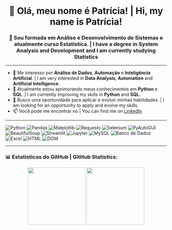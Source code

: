 <h1 align="center">👋 Olá, meu nome é Patrícia! | Hi, my name is Patrícia!</h1>

<h3 align="center">💙 Sou formada em Análise e Desenvolvimento de Sistemas e atualmente curso Estatística. | I have a degree in System Analysis and Development and I am currently studying Statistics </h3>

---

- 👀 Me interesso por **Análise de Dados**, **Automação** e **Inteligência Artificial**. | I am very interested in **Data Analysis**, **Automation** and **Artificial Intelligence**.
- 🌱 Atualmente estou aprimorando meus conhecimentos em **Python** e **SQL**. | I am currently improving my skills in **Python** and **SQL**.
- 💼 Busco uma oportunidade para aplicar e evoluir minhas habilidades. | I am looking for an opportunity to apply and evolve my skills.
- 📫 Você pode me encontrar no | You can find me on [LinkedIn](https://www.linkedin.com/in/patr%C3%ADcia-regina202/)

---

![Python](https://img.shields.io/badge/Python-3776AB?style=for-the-badge&logo=python&logoColor=white)
![Pandas](https://img.shields.io/badge/Pandas-150458?style=for-the-badge&logo=pandas&logoColor=white)
![Matplotlib](https://img.shields.io/badge/Matplotlib-11557C?style=for-the-badge&logo=matplotlib&logoColor=white)
![Requests](https://img.shields.io/badge/Requests-20232A?style=for-the-badge&logo=python&logoColor=white)
![Selenium](https://img.shields.io/badge/Selenium-43B02A?style=for-the-badge&logo=selenium&logoColor=white)
![PyAutoGUI](https://img.shields.io/badge/PyAutoGUI-333333?style=for-the-badge&logo=python&logoColor=white)
![BeautifulSoup](https://img.shields.io/badge/BeautifulSoup-8B4513?style=for-the-badge&logo=python&logoColor=white)
![Streamlit](https://img.shields.io/badge/Streamlit-FF4B4B?style=for-the-badge&logo=streamlit&logoColor=white)
![Jupyter](https://img.shields.io/badge/Jupyter-F37626?style=for-the-badge&logo=jupyter&logoColor=white)
![MySQL](https://img.shields.io/badge/MySQL-00758F?style=for-the-badge&logo=mysql&logoColor=white)
![Banco de Dados](https://img.shields.io/badge/Banco%20de%20Dados-003B57?style=for-the-badge&logo=databricks&logoColor=white)
![Excel](https://img.shields.io/badge/Excel-217346?style=for-the-badge&logo=microsoft-excel&logoColor=white)
![HTML](https://img.shields.io/badge/HTML5-E34F26?style=for-the-badge&logo=html5&logoColor=white)
![DOM](https://img.shields.io/badge/DOM-336699?style=for-the-badge&logo=google-chrome&logoColor=white)

---

### 📊 Estatísticas do GitHub | GitHub Statistics:

<div align="center">
  <img height="180em" src="https://github-readme-stats.vercel.app/api?username=patriciaregina24&show_icons=true&theme=radical&include_all_commits=true&count_private=true"/>
  <img height="180em" src="https://github-readme-stats.vercel.app/api/top-langs/?username=patriciaregina24&layout=compact&langs_count=7&theme=radical"/>
</div>
